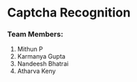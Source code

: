 # Captcha Recognition

### Team Members:

1) Mithun P
2) Karmanya Gupta
3) Nandeesh Bhatrai
4) Atharva Keny
